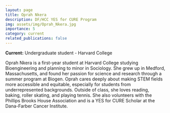 ```yaml
---
layout: page
title: Oprah Nkera
description: DF/HCC YES for CURE Program
img: assets/img/Oprah_Nkera.jpg
importance: 5
category: current
related_publications: false
---
```


**Current:** Undergraduate student - Harvard College

Oprah Nkera is a first-year student at Harvard College studying Bioengineering and planning to minor in Sociology. She grew up in Medford, Massachusetts, and found her passion for science and research through a summer program at Biogen. Oprah cares deeply about making STEM fields more accessible and equitable, especially for students from underrepresented backgrounds. Outside of class, she loves reading, baking, roller skating, and playing tennis. She also volunteers with the Phillips Brooks House Association and is a YES for CURE Scholar at the Dana-Farber Cancer Institute.
